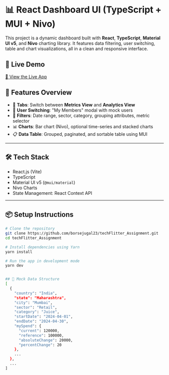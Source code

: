 # 📊 React Dashboard UI (TypeScript + MUI + Nivo)

This project is a dynamic dashboard built with **React**, **TypeScript**, **Material UI v5**, and **Nivo** charting library. It features data filtering, user switching, table and chart visualizations, all in a clean and responsive interface.

## 🚀 Live Demo

[🔗 View the Live App](https://tech-flitter-assignment-b5ph.vercel.app/)

## 📁 Features Overview

- 📌 **Tabs**: Switch between **Metrics View** and **Analytics View**
- 👥 **User Switching**: "My Members" modal with mock users
- 📆 **Filters**: Date range, sector, category, grouping attributes, metric selector
- 📊 **Charts**: Bar chart (Nivo), optional time-series and stacked charts
- 📋 **Data Table**: Grouped, paginated, and sortable table using MUI

---

## 🛠 Tech Stack

- React.js (Vite)
- TypeScript
- Material UI v5 (`@mui/material`)
- Nivo Charts
- State Management: React Context API

---

## 📦 Setup Instructions

```bash
# Clone the repository
git clone https://github.com/borsejugal23/techFlitter_Assignment.git
cd techFlitter_Assignment

# Install dependencies using Yarn
yarn install

# Run the app in development mode
yarn dev


## 🧪 Mock Data Structure
[
  {
    "country": "India",
    "state": "Maharashtra",
    "city": "Mumbai",
    "sector": "Retail",
    "category": "Juice",
    "startDate": "2024-04-01",
    "endDate": "2024-04-30",
    "mySpend": {
      "current": 120000,
      "reference": 100000,
      "absoluteChange": 20000,
      "percentChange": 20
    },
    ...
  },
  ...
]
